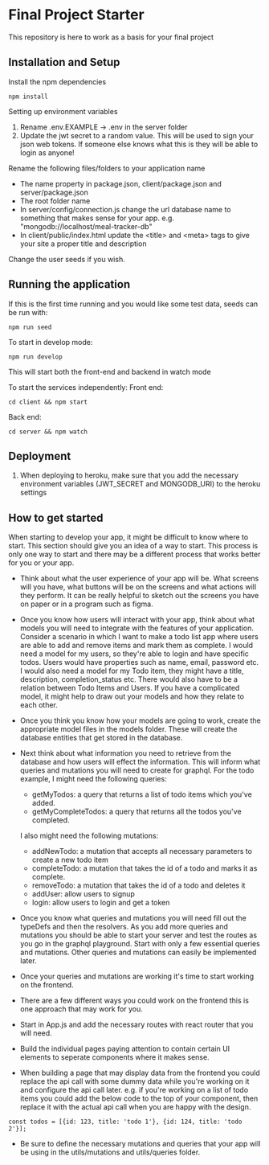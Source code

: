 # Final Project Starter

This repository is here to work as a basis for your final project

## Installation and Setup

Install the npm dependencies
````
npm install
````

Setting up environment variables
1. Rename .env.EXAMPLE -> .env in the server folder
2. Update the jwt secret to a random value. This will be used to sign your json web tokens. If someone else knows what this is they will be able to login as anyone!

Rename the following files/folders to your application name
- The name property in package.json, client/package.json and server/package.json
- The root folder name
- In server/config/connection.js change the url database name to something that makes sense for your app. e.g. "mongodb://localhost/meal-tracker-db"
- In client/public/index.html update the \<title> and \<meta> tags to give your site a proper title and description

Change the user seeds if you wish.

## Running the application

If this is the first time running and you would like some test data, seeds can be run with:
````
npm run seed
````

To start in develop mode:
````
npm run develop
````
This will start both the front-end and backend in watch mode

To start the services independently:
Front end:
````
cd client && npm start
````

Back end:
````
cd server && npm watch
````


## Deployment

1. When deploying to heroku, make sure that you add the necessary environment variables (JWT_SECRET and MONGODB_URI) to the heroku settings

## How to get started

When starting to develop your app, it might be difficult to know where to start. This section should give you an idea of a way to start. This process is only one way to start and there may be a different process that works better for you or your app.

- Think about what the user experience of your app will be. What screens will you have, what buttons will be on the screens and what actions will they perform. It can be really helpful to sketch out the screens you have on paper or in a program such as figma.
- Once you know how users will interact with your app, think about what models you will need to integrate with the features of your application. Consider a scenario in which I want to make a todo list app where users are able to add and remove items and mark them as complete. I would need a model for my users, so they're able to login and have specific todos. Users would have properties such as name, email, password etc. I would also need a model for my Todo item, they might have a title, description, completion_status etc. There would also have to be a relation between Todo Items and Users. If you have a complicated model, it might help to draw out your models and how they relate to each other.
- Once you think you know how your models are going to work, create the appropriate model files in the models folder. These will create the database entities that get stored in the database.
- Next think about what information you need to retrieve from the database and how users will effect the information. This will inform what queries and mutations you will need to create for graphql. For the todo example, I might need the following queries: 
    - getMyTodos: a query that returns a list of todo items which you've added.
    - getMyCompleteTodos: a query that returns all the todos you've completed.

    I also might need the following mutations:
    - addNewTodo: a mutation that accepts all necessary parameters to create a new todo item
    - completeTodo: a mutation that takes the id of a todo and marks it as complete.
    - removeTodo: a mutation that takes the id of a todo and deletes it
    - addUser: allow users to signup
    - login: allow users to login and get a token

- Once you know what queries and mutations you will need fill out the typeDefs and then the resolvers. As you add more queries and mutations you should be able to start your server and test the routes as you go in the graphql playground. Start with only a few essential queries and mutations. Other queries and mutations can easily be implemented later.
- Once your queries and mutations are working it's time to start working on the frontend.

- There are a few different ways you could work on the frontend this is one approach that may work for you.
- Start in App.js and add the necessary routes with react router that you will need.
- Build the individual pages paying attention to contain certain UI elements to seperate components where it makes sense.
- When building a page that may display data from the frontend you could replace the api call with some dummy data while you're working on it and configure the api call later. e.g. if you're working on a list of todo items you could add the below code to the top of your component, then replace it with the actual api call when you are happy with the design.
````
const todos = [{id: 123, title: 'todo 1'}, {id: 124, title: 'todo 2'}];
````
- Be sure to define the necessary mutations and queries that your app will be using in the utils/mutations and utils/queries folder.
